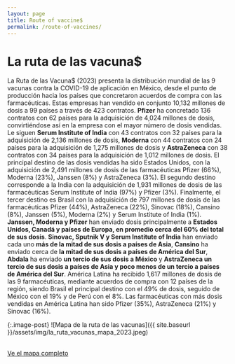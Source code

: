 ```yaml
---
layout: page
title: Route of vaccine$
permalink: /route-of-vaccines/
---
```


# La ruta de las vacuna$

La Ruta de las Vacuna$ (2023) presenta la distribución mundial de las 9 vacunas contra la COVID-19 de aplicación en
México, desde el punto de producción hacia los países que concretaron acuerdos de compra con las farmacéuticas. Estas
empresas han vendido en conjunto 10,132 millones de dosis a 99 países a través de 423 contratos. **Pfizer** ha
concretado 136 contratos con 62 países para la adquisición de 4,024 millones de dosis, convirtiéndose así en la empresa
con el mayor número de dosis vendidas. Le siguen **Serum Institute of India** con 43 contratos con 32 países para la
adquisición de 2,136 millones de dosis, **Moderna** con 44 contratos con 24 países para la adquisición de 1,275 millones
de dosis y **AstraZeneca** con 38 contratos con 34 países para la adquisición de 1,012 millones de dosis. El principal
destino de las dosis vendidas ha sido Estados Unidos, con la adquisición de 2,491 millones de dosis de las farmacéuticas
Pfizer (66%), Moderna (23%), Janssen (8%) y AstraZeneca (3%). El segundo destino corresponde a la India con la
adquisición de 1,931 millones de dosis de las farmacéuticas Serum Institute of India (97%) y Pfizer (3%). Finalmente, el
tercer destino es Brasil con la adquisición de 797 millones de dosis de las farmacéuticas Pfizer (44%), AstraZeneca
(22%), Sinovac (18%), Cansino (8%), Janssen (5%), Moderna (2%) y Serum Institute of India (1%). **Janssen, Moderna y
Pfizer** han enviado dosis principalmente a **Estados Unidos, Canadá y países de Europa, en promedio cerca del 60% del
total de sus dosis**. **Sinovac, Sputnik V y Serum Institute of India** han enviado cada uno **más de la mitad de sus
dosis a países de Asia**, **Cansino** ha enviado cerca de **la mitad de sus dosis a países de América del Sur**,
**Abdala** ha enviado **un tercio de sus dosis a México** y **AstraZeneca un tercio de sus dosis a países de Asia y poco
menos de un tercio a países de América del Sur**. América Latina ha recibido 1,617 millones de dosis de las 9
farmacéuticas, mediante acuerdos de compra con 12 países de la región, siendo Brasil el principal destino con el 49% de
dosis, seguido de México con el 19% y de Perú con el 8%. Las farmacéuticas con más dosis vendidas en América Latina han
sido Pfizer (35%), AstraZeneca (21%) y Sinovac (16%).

{:.image-post}
![Mapa de la ruta de las vacunas]({{ site.baseurl }}/assets/img/la_ruta_vacunas_mapa_2023.jpeg)

<br>
<div class="text-center mb-5">
	<a class="btn btn-secondary" href="https://poderlatam.org/wp-content/uploads/2023/06/la_ruta_vacunas_mapa_2023.jpeg"
		target="_blank">Ve el mapa completo</a>
</div>